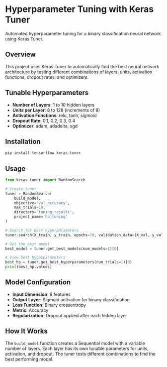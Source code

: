# Hyperparameter Tuning with Keras Tuner

Automated hyperparameter tuning for a binary classification neural network using Keras Tuner.

## Overview

This project uses Keras Tuner to automatically find the best neural network architecture by testing different combinations of layers, units, activation functions, dropout rates, and optimizers.

## Tunable Hyperparameters

- **Number of Layers**: 1 to 10 hidden layers
- **Units per Layer**: 8 to 128 (increments of 8)
- **Activation Functions**: relu, tanh, sigmoid
- **Dropout Rate**: 0.1, 0.2, 0.3, 0.4
- **Optimizer**: adam, adadelta, sgd

## Installation
```bash
pip install tensorflow keras-tuner
```

## Usage
```python
from keras_tuner import RandomSearch

# Create tuner
tuner = RandomSearch(
    build_model,
    objective='val_accuracy',
    max_trials=10,
    directory='tuning_results',
    project_name='hp_tuning'
)

# Search for best hyperparameters
tuner.search(X_train, y_train, epochs=10, validation_data=(X_val, y_val))

# Get the best model
best_model = tuner.get_best_models(num_models=1)[0]

# View best hyperparameters
best_hp = tuner.get_best_hyperparameters(num_trials=1)[0]
print(best_hp.values)
```

## Model Configuration

- **Input Dimension**: 8 features
- **Output Layer**: Sigmoid activation for binary classification
- **Loss Function**: Binary crossentropy
- **Metric**: Accuracy
- **Regularization**: Dropout applied after each hidden layer

## How It Works

The `build_model` function creates a Sequential model with a variable number of layers. Each layer has its own tunable parameters for units, activation, and dropout. The tuner tests different combinations to find the best performing model.
